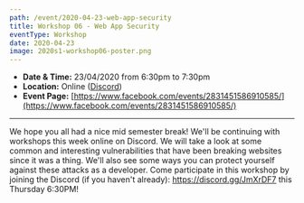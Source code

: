 ```yaml
---
path: /event/2020-04-23-web-app-security
title: Workshop 06 - Web App Security
eventType: Workshop
date: 2020-04-23
image: 2020s1-workshop06-poster.png
---
```


- **Date & Time:** 23/04/2020 from 6:30pm to 7:30pm
- **Location:** Online ([Discord](https://discord.gg/JmXrDF7))
- **Event Page:** [https://www.facebook.com/events/2831451586910585/](https://www.facebook.com/events/2831451586910585/)

---

We hope you all had a nice mid semester break! We'll be continuing with workshops this week online on Discord. We will take a look at some common and interesting vulnerabilities that have been breaking websites since it was a thing. We'll also see some ways you can protect yourself against these attacks as a developer. Come participate in this workshop by joining the Discord (if you haven't already): https://discord.gg/JmXrDF7 this Thursday 6:30PM!
